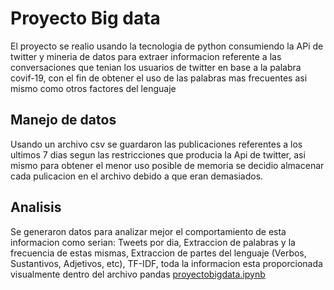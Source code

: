 # Proyecto Big data
El proyecto se realio usando la tecnologia de python consumiendo la APi de twitter y mineria de datos para extraer informacion referente a las conversaciones que tenian los usuarios de twitter en base a la palabra covif-19, con el fin de obtener el uso de las palabras mas frecuentes asi mismo como otros factores del lenguaje

## Manejo de datos
Usando un archivo csv se guardaron las publicaciones referentes a los ultimos 7 dias segun las restricciones que producia la Api de twitter, asi mismo para obtener el menor uso posible de memoria se decidio almacenar cada pulicacion en el archivo debido a que eran demasiados.

## Analisis
Se generaron datos para analizar mejor el comportamiento de esta informacion como serian: Tweets por dia, Extraccion de palabras y la frecuencia de estas mismas, Extraccion de partes del lenguaje (Verbos, Sustantivos, Adjetivos, etc), TF-IDF, toda la informacion esta proporcionada visualmente dentro del archivo pandas [proyectobigdata.ipynb](proyectobigdata.ipynb)
